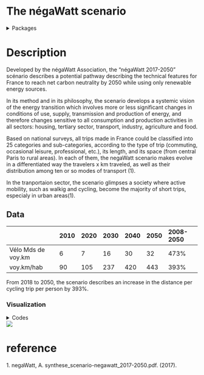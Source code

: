 The négaWatt scenario
================

<details>

<summary>Packages</summary>

<p>

``` r
# Check if the packages that we need are installed
want = c("dplyr",
         "tidyr",
         "googlesheets4",
         "ggplot2")

have = want %in% rownames(installed.packages())

# Install the packages that we miss
if ( any(!have) ) { install.packages( want[!have] ) }

# Load the packages
junk <- lapply(want, library, character.only = T)

# Remove the objects we
```

</details>

# Description

Developed by the négaWatt Association, the “négaWatt 2017-2050” scénario
describes a potential pathway describing the technical features for
France to reach net carbon neutrality by 2050 while using only renewable
energy sources.

In its method and in its philosophy, the scenario develops a systemic
vision of the energy transition which involves more or less significant
changes in conditions of use, supply, transmission and production of
energy, and therefore changes sensitive to all consumption and
production activities in all sectors: housing, tertiary sector,
transport, industry, agriculture and food.

Based on national surveys, all trips made in France could be classified
into 25 categories and sub-categories, according to the type of trip
(commuting, occasional leisure, professional, etc.), its length, and its
space (from central Paris to rural areas). In each of them, the negaWatt
scenario makes evolve in a differentiated way the travelers x km
traveled, as well as their distribution among ten or so modes of
transport (1).

In the tranportaion sector, the scenario glimpses a society where active
mobility, such as walkig and cycling, become the majority of short
trips, especialy in urban areas(1).

## Data

|                    | 2010 | 2020 | 2030 | 2040 | 2050 | 2008-2050 |
| :----------------- | :--- | :--- | :--- | :--- | :--- | :-------- |
| Vélo Mds de voy.km | 6    | 7    | 16   | 30   | 32   | 473%      |
| voy.km/hab         | 90   | 105  | 237  | 420  | 443  | 393%      |

From 2018 to 2050, the scenario describes an increase in the distance
per cycling trip per person by 393%.

### Visualization

<details>

<summary>Codes</summary>

<p>

``` r
#négaWatt

test = read.csv("new_nw.csv", sep = ";")

negaWatt.data <- read.csv("new_nw.csv", sep = ";") %>%
  mutate(Type = ifelse(Type == "Marche", "Walking","Total_Cycling")) %>% 
  pivot_longer(!Type, names_to = "Year",
               values_to = "value")%>%
  na.omit() %>% 
  mutate(Year = as.numeric(gsub("X", "", Year)),
         value = as.numeric(value)) %>% 
  filter(Year <= 2050 & Year >= 2015)

saveRDS(negaWatt.data, "negaWatt.data.rds")

p1 = negaWatt.data %>% 
ggplot() +  
  geom_line(aes(x = Year, y = value, group = Type, color = Type), size = 1)+
  ylab("") +
  xlab("") +
  labs(title = "négaWatt scenario", subtitle = "In km/inhab/year") +
  theme_minimal() +
  theme(plot.title = element_text(face = "bold", size = 16),
        plot.subtitle = element_text(colour = "#595a5c", size = 12),
        legend.title = element_blank(),
        legend.text = element_text( size = 10),
        legend.position="top",
        axis.text=element_text(size=10),
        axis.text.x = element_text(angle = 60, vjust = 0.5, hjust=1))+
  ylim(0, 1250)
```

</details>

<img src="négaWatt_files/figure-gfm/unnamed-chunk-3-1.png" style="display: block; margin: auto;" />

# reference

<div id="refs" class="references">

<div id="ref-negawattSyntheseScenarionegawatt201720502017">

1\. negaWatt, A. synthese\_scenario-negawatt\_2017-2050.pdf. (2017).

</div>

</div>
